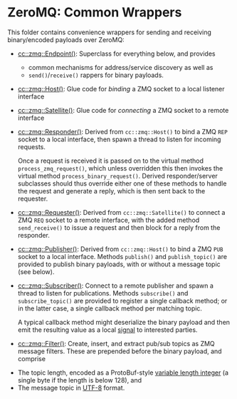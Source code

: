 ZeroMQ: Common Wrappers
=======================

This folder contains convenience wrappers for sending and receiving binary/encoded payloads over ZeroMQ:

* [cc::zmq::Endpoint()](zmq-endpoint.h++]): Superclass for everything below, and provides
  - common mechanisms for address/service discovery as well as
  - `send()`/`receive()` rappers for binary payloads.

* [cc::zmq::Host()](zmq-host.h++): Glue code for *binding* a ZMQ socket to a local listener interface

* [cc::zmq::Satellite()](zmq-satellite.h++): Glue code for *connecting* a ZMQ socket to a remote interface

* [cc::zmq::Responder()](zmq-responder.h++): Derived from `cc::zmq::Host()` to bind a ZMQ `REP` socket to a local interface, then spawn a thread to listen for incoming requests.

  Once a request is received it is passed on to the virtual method `process_zmq_request()`, which unless overridden this then invokes the virtual method `process_binary_request()`.  Derived responder/server subclasses should thus override either one of these methods to handle the request and generate a reply, which is then sent back to the requester.

* [cc::zmq::Requester()](zmq-requester.h++): Derived from `cc::zmq::Satellite()` to connect a ZMQ `REQ` socket to a remote interface, with the added method `send_receive()` to issue a request and then block for a reply from the responder.

* [cc::zmq::Publisher()](zmq-publisher.h++): Derived from `cc::zmq::Host()` to bind a ZMQ `PUB` socket to a local interface.  Methods `publish()` and `publish_topic()` are provided to publish binary payloads, with or without a message topic (see below).

* [cc::zmq::Subscriber()](zmq-subscriber.h++): Connect to a remote publisher and spawn a thread to listen for publications. Methods `subscribe()` and `subscribe_topic()` are provided to register a single callback method; or in the latter case, a single callback method per matching topic.

  A typical callback method might deserialize the binary payload and then emit the resulting value as a local [signal](../../../../inner-core/common/thread/signaltemplate.h++) to interested parties.

* [cc::zmq::Filter()](zmq-filter.h++): Create, insert, and extract pub/sub topics as ZMQ message filters. These are prepended before the binary payload, and comprise
 - The topic length, encoded as a ProtoBuf-style [variable length integer](https://protobuf.dev/programming-guides/encoding/#varints) (a single byte if the length is below 128), and
 - The message topic in [UTF-8](https://en.wikipedia.org/wiki/UTF-8) format.
